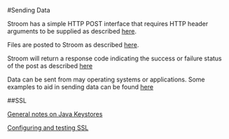 #Sending Data

Stroom has a simple HTTP POST interface that requires HTTP header arguments to be supplied as described [here](header-arguments.html).

Files are posted to Stroom as described [here](payloads.html).

Stroom will return a response code indicating the success or failure status of the post as described [here](response-codes.html)

Data can be sent from may operating systems or applications. Some examples to aid in sending data can be found [here](example-clients.html)

##SSL

[General notes on Java Keystores](java-keystores.html)

[Configuring and testing SSL](ssl.html)
